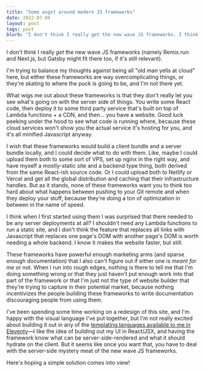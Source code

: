 ```yaml
---
title: "Some angst around modern JS frameworks"
date: 2022-07-04
layout: post
tags: post
blurb: "I don't think I really get the new wave JS frameworks. I think they produce build artifacts that are optimized for the wrong thing."
---
```


I don't think I really _get_ the new wave JS frameworks (namely Remix.run and Next.js, but Gatsby might fit there too, if it's still relevant).

I'm trying to balance my thoughts against being all "old man yells at cloud" here, but either these frameworks are way overcomplicating things, or they're skating to where the puck is going to be, and I'm not there yet.

What wigs me out about these frameworks is that they don't really let you see what's going on with the server side of things. You write some React code, then deploy it to some third party service that's built on top of Lambda functions + a CDN, and then... you have a website. Good luck peeking under the hood to see what code is running where, because these cloud services won't show you the actual service it's hosting for you, and it's all minified Javascript anyway.

I wish that these frameworks would build a client bundle and a server bundle locally, and I could decide what to do with them. Like, maybe I could upload them both to some sort of VPS, set up nginx in the right way, and have myself a mostly-static site and a backend type thing, both derived from the same React-ish source code. Or I could upload both to Netlify or Vercel and get all the global distribution and caching that their infrastructure handles. But as it stands, none of these frameworks want you to think too hard about what happens between pushing to your Git remote and when they deploy your stuff, because they're doing a ton of optimization in between in the name of speed.

I think when I first started using them I was surprised that there needed to be any server deployments at all? I shouldn't need any Lambda functions to run a static site, and I don't think the feature that replaces all links with Javascript that replaces one page's DOM with another page's DOM is worth needing a whole backend. I know it makes the website faster, but still.

These frameworks have powerful enough marketing arms (and sparse enough documentation) that I also can't figure out if either one is _meant for me_ or not. When I run into rough edges, nothing is there to tell me that I'm doing something wrong or that they just haven't put enough work into that part of the framework or that I'm just not the type of website builder that they're trying to capture in their potential market, because nothing incentivizes the people building these frameworks to write documentation discouraging people from using them.

I've been spending some time working on a redesign of this site, and I'm happy with the visual language I've put together, but I'm not really excited about building it out in any of the [templating languages available to me in Eleventy](https://www.11ty.dev/docs/languages/)—I like the idea of building out my UI in React/JSX, and having the framework know what can be server-side-rendered and what it should hydrate on the client. But it seems like once you want that, you have to deal with the server-side mystery meat of the new wave JS frameworks.

Here's hoping a simple solution comes into view!
